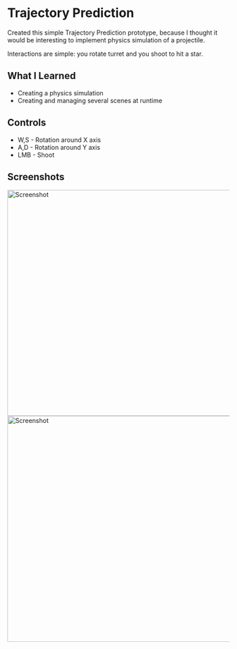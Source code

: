 # Trajectory Prediction
  
Created this simple Trajectory Prediction prototype, because I thought it would be interesting to implement physics simulation of a projectile.

Interactions are simple: you rotate turret and you shoot to hit a star.

## What I Learned
* Creating a physics simulation
* Creating and managing several scenes at runtime

## Controls
* W,S - Rotation around X axis
* A,D - Rotation around Y axis
* LMB - Shoot

## Screenshots

<img alt="Screenshot" width="512" align="center" src="https://i.imgur.com/bSF0Q8w.png">
<img alt="Screenshot" width="512" align="center" src="https://i.imgur.com/Rsikw3P.png">
